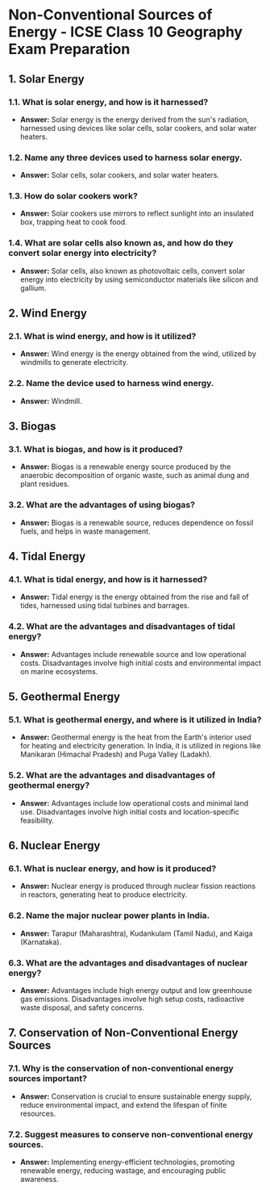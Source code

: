 # Non-Conventional Sources of Energy - ICSE Class 10 Geography Exam Preparation

## 1. **Solar Energy**

### **1.1. What is solar energy, and how is it harnessed?**
- **Answer:** Solar energy is the energy derived from the sun's radiation, harnessed using devices like solar cells, solar cookers, and solar water heaters.

### **1.2. Name any three devices used to harness solar energy.**
- **Answer:** Solar cells, solar cookers, and solar water heaters.

### **1.3. How do solar cookers work?**
- **Answer:** Solar cookers use mirrors to reflect sunlight into an insulated box, trapping heat to cook food.

### **1.4. What are solar cells also known as, and how do they convert solar energy into electricity?**
- **Answer:** Solar cells, also known as photovoltaic cells, convert solar energy into electricity by using semiconductor materials like silicon and gallium.

## 2. **Wind Energy**

### **2.1. What is wind energy, and how is it utilized?**
- **Answer:** Wind energy is the energy obtained from the wind, utilized by windmills to generate electricity.

### **2.2. Name the device used to harness wind energy.**
- **Answer:** Windmill.

## 3. **Biogas**

### **3.1. What is biogas, and how is it produced?**
- **Answer:** Biogas is a renewable energy source produced by the anaerobic decomposition of organic waste, such as animal dung and plant residues.

### **3.2. What are the advantages of using biogas?**
- **Answer:** Biogas is a renewable source, reduces dependence on fossil fuels, and helps in waste management.

## 4. **Tidal Energy**

### **4.1. What is tidal energy, and how is it harnessed?**
- **Answer:** Tidal energy is the energy obtained from the rise and fall of tides, harnessed using tidal turbines and barrages.

### **4.2. What are the advantages and disadvantages of tidal energy?**
- **Answer:** Advantages include renewable source and low operational costs. Disadvantages involve high initial costs and environmental impact on marine ecosystems.

## 5. **Geothermal Energy**

### **5.1. What is geothermal energy, and where is it utilized in India?**
- **Answer:** Geothermal energy is the heat from the Earth's interior used for heating and electricity generation. In India, it is utilized in regions like Manikaran (Himachal Pradesh) and Puga Valley (Ladakh).

### **5.2. What are the advantages and disadvantages of geothermal energy?**
- **Answer:** Advantages include low operational costs and minimal land use. Disadvantages involve high initial costs and location-specific feasibility.

## 6. **Nuclear Energy**

### **6.1. What is nuclear energy, and how is it produced?**
- **Answer:** Nuclear energy is produced through nuclear fission reactions in reactors, generating heat to produce electricity.

### **6.2. Name the major nuclear power plants in India.**
- **Answer:** Tarapur (Maharashtra), Kudankulam (Tamil Nadu), and Kaiga (Karnataka).

### **6.3. What are the advantages and disadvantages of nuclear energy?**
- **Answer:** Advantages include high energy output and low greenhouse gas emissions. Disadvantages involve high setup costs, radioactive waste disposal, and safety concerns.

## 7. **Conservation of Non-Conventional Energy Sources**

### **7.1. Why is the conservation of non-conventional energy sources important?**
- **Answer:** Conservation is crucial to ensure sustainable energy supply, reduce environmental impact, and extend the lifespan of finite resources.

### **7.2. Suggest measures to conserve non-conventional energy sources.**
- **Answer:** Implementing energy-efficient technologies, promoting renewable energy, reducing wastage, and encouraging public awareness.


